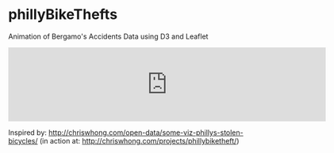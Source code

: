phillyBikeThefts
================

Animation of Bergamo's Accidents Data using D3 and Leaflet

<iframe src='https://gfycat.com/ifr/QuerulousAchingHuman' frameborder='0' scrolling='no' width='640' height='' allowfullscreen></iframe>


Inspired by: http://chriswhong.com/open-data/some-viz-phillys-stolen-bicycles/ (in action at:  http://chriswhong.com/projects/phillybiketheft/)
